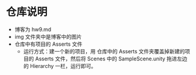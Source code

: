 # 仓库说明



* 博客为 hw9.md
* img 文件夹中是博客中的图片
* 仓库中有项目的 Asserts 文件
  * 运行方式：建一个新的项目，用 仓库中的 Asserts 文件夹覆盖掉新建的项目的 Asserts 文件，然后将 Scenes 中的 SampleScene.unity 拖进左边的 Hierarchy 一栏，运行即可。

